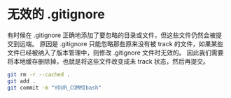 # 无效的 .gitignore

有时候在 .gitignore 正确地添加了要忽略的目录或文件，但这些文件仍然会被提交到远端。
原因是 .gitignore 只能忽略那些原来没有被 track 的文件，如果某些文件已经被纳入了版本管理中，则修改 .gitignore 文件时无效的。
因此我们需要将本地缓存删除掉，也就是将这些文件改变成未 track 状态，然后再提交。

```bash
git rm -r --cached .
git add .
git commit -m "YOUR_COMMIbash"
```
